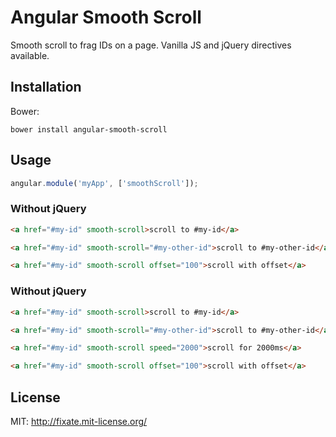 # Angular Smooth Scroll

Smooth scroll to frag IDs on a page. Vanilla JS and jQuery directives available.

## Installation
Bower:

```
bower install angular-smooth-scroll
```

## Usage

```javascript
angular.module('myApp', ['smoothScroll']);
```

### Without jQuery

```html
<a href="#my-id" smooth-scroll>scroll to #my-id</a>

<a href="#my-id" smooth-scroll="#my-other-id">scroll to #my-other-id</a>

<a href="#my-id" smooth-scroll offset="100">scroll with offset</a>
```

### Without jQuery

```html
<a href="#my-id" smooth-scroll>scroll to #my-id</a>

<a href="#my-id" smooth-scroll="#my-other-id">scroll to #my-other-id</a>

<a href="#my-id" smooth-scroll speed="2000">scroll for 2000ms</a>

<a href="#my-id" smooth-scroll offset="100">scroll with offset</a>
```


## License

MIT: http://fixate.mit-license.org/
